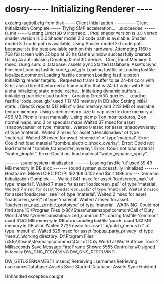 # dosry----- Initializing Renderer ----
execing ragdoll.cfg from disk
----- Client Initialization -----
----- Client Initialization Complete -----
Trying SMP acceleration...
...succeeded.
----- R_Init -----
Getting Direct3D 9 interface...
Pixel shader version is 3.0
Vertex shader version is 3.0
Shader model 2.0 code path is available.
Shader model 3.0 code path is available.
Using Shader model 3.0 code path because it is the best available path on this hardware.
Attempting 1360 x 768 fullscreen with 32 bpp at 60 hz
Game window successfully created.
Using 4x anti-aliasing
Creating Direct3D device...
Com_TouchMemory: 0 msec. Using sum: 0
Database: Assets Sync Started
Database: Assets Sync Finished
Loading fastfile code_post_gfx
Loading fastfile ui
Loading fastfile localized_common
Loading fastfile common
Loading fastfile patch
Initializing render targets...
Requested frame buffer to be 24-bit color with 8-bit alpha
DirectX returned a frame buffer that is 24-bit color with 8-bit alpha
Initializing static model cache...
Initializing dynamic buffers...
Initializing particle cloud buffer...
Creating Direct3D queries...
Loading fastfile 'code_post_gfx'
used 1.13 MB memory in DB alloc
Setting initial state...
DirectX reports 512 MB of video memory and 2142 MB of available texture memory.
Using video memory size to cap used texture memory at 496 MB.
Picmip is set manually.
Using picmip 1 on most textures, 2 on normal maps, and 2 on specular maps
Waited 37 msec for asset 'shadowcaster' of type 'material'.
Waited 0 msec for asset 'shadowoverlay' of type 'material'.
Waited 2 msec for asset 'stencilshadow' of type 'material'.
Waited 35 msec for asset 'cinematic' of type 'material'.
Error: Could not load material "zombie_electric_shock_overlay".
Error: Could not load material "zombie_transporter_overlay".
Error: Could not load material "water_droplet".
Error: Could not load material "water_dynamic_spray".
 
------- sound system initialization -------
Loading fastfile 'ui'
used 39.49 MB memory in DB alloc
------- sound system successfully initialized -------
Hostname: MikeVLC-PC
PC IP: 192.168.0.100
end $init 1386 ms
--- Common Initialization Complete ---
Waited 841 msec for asset 'loadscreen_mak' of type 'material'.
Waited 7 msec for asset 'loadscreen_pel1' of type 'material'.
Waited 7 msec for asset 'loadscreen_pel2' of type 'material'.
Waited 2 msec for asset 'loadscreen_see1' of type 'material'.
Waited 2 msec for asset 'loadscreen_see2' of type 'material'.
Waited 7 msec for asset 'loadscreen_nazi_zombie_prototype' of type 'material'.
WARNING: Could not find zone 'D:\Program Files (x86)\Steam\steamapps\common\Call of Duty World at War\zone\spanish\localized_common.ff'
Loading fastfile 'common'
used 41.52 MB memory in DB alloc
Loading fastfile 'patch'
used 1.82 MB memory in DB alloc
Waited 2729 msec for asset 'ui/patch_menus.txt' of type 'menufile'.
Waited 525 msec for asset 'popup_party_privacy' of type 'menu'.
Working directory: D:\Program Files (x86)\Steam\steamapps\common\Call of Duty World at War
Huffman Took 2 Milliseconds
Save Message First Frame Shown: 5555
Controller #0 signed in locally
DW_DNS_RESOLVING
DW_DNS_RESOLVING
 
DW_GETUSERNAMES(11 msecs)
Retrieving usernames
Retrieving usernamesDatabase: Assets Sync Started
Database: Assets Sync Finished
 
 
Unhandled exception caught

